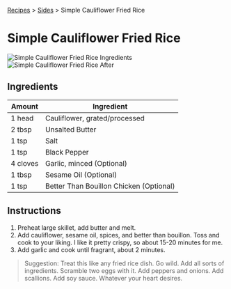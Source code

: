 [Recipes](..) > [Sides](.) > Simple Cauliflower Fried Rice

# Simple Cauliflower Fried Rice
![Simple Cauliflower Fried Rice Ingredients](https://github.com/jbh/recipes/raw/master/images/simple-cauliflower-fried-rice-ingredients.jpg)
![Simple Cauliflower Fried Rice After](https://github.com/jbh/recipes/raw/master/images/simple-cauliflower-fried-rice-after.jpg)

## Ingredients

| Amount   | Ingredient                              |
|----------|-----------------------------------------|
| 1 head   | Cauliflower, grated/processed           |
| 2 tbsp   | Unsalted Butter                         |
| 1 tsp    | Salt                                    |
| 1 tsp    | Black Pepper                            |
| 4 cloves | Garlic, minced (Optional)               |
| 1 tbsp   | Sesame Oil (Optional)                   |
| 1 tsp    | Better Than Bouillon Chicken (Optional) |

## Instructions
1. Preheat large skillet, add butter and melt.
2. Add cauliflower, sesame oil, spices, and better than bouillon. Toss and cook
to your liking. I like it pretty crispy, so about 15-20 minutes for me.
3. Add garlic and cook until fragrant, about 2 minutes.

> Suggestion: Treat this like any fried rice dish. Go wild. Add all sorts of
ingredients. Scramble two eggs with it. Add peppers and onions. Add scallions.
Add soy sauce. Whatever your heart desires.
